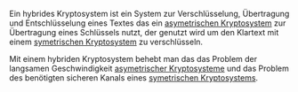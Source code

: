 Ein hybrides Kryptosystem ist ein System zur Verschlüsselung, Übertragung und Entschlüsselung eines Textes das ein [asymetrischen Kryptosystem](<Asymetrisches Kryptosystem>) zur Übertragung eines Schlüssels nutzt, der genutzt wird um den Klartext mit einem [symetrischen Kryptosystem](<Symetrisches Kryptosystem>) zu verschlüsseln.

Mit einem hybriden Kryptosystem behebt man das das Problem der langsamen Geschwindigkeit [asymetrischer Kryptosysteme](<Asymetrisches Kryptosystem>) und das Problem des benötigten sicheren Kanals eines [symetrischen Kryptosystems](<Symetrisches Kryptosystem>).
